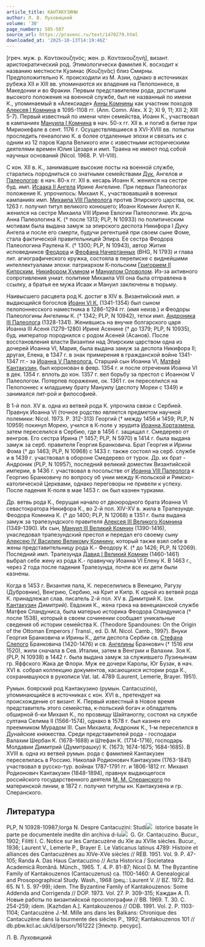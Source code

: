 ```yaml
---
article_title: КАНТАКУЗИНЫ
author: Л. В. Луховицкий
volume: '30'
page_numbers: 505-507
source_url: https://pravenc.ru/text/1470279.html
downloaded_at: '2025-10-13T14:19:46Z'
---
```


[греч. муж. р. Καντακουζηνός; жен. р. Καντακουζηνή], визант. аристократический род. Этимологически фамилия К. восходит к названию местности Кузинас (Κουζηνᾶς) близ Смирны. Предположительно К. происходили из М. Азии, однако в источниках рубежа XII и XIII вв. упоминаются их владения на Пелопоннесе, в Македонии и во Фракии. Первым представителем рода, достигшим высокого положения на военной службе, был не названный по имени К., упоминаемый в «Алексиаде» [Анны Комнины](<https://pravenc.ru/text/Анны Комнины.html>) как участник походов [Алексея I Комнина](<https://pravenc.ru/text/Алексей I Комнин.html>) в 1095-1108 гг. (Ann. Comn. Alex. X 2; XI 9, 11; XII 2; XIII 5-7). Первый известный по имени член семейства, Иоанн К., участвовал в кампаниях [Мануила I Комнина](<https://pravenc.ru/text/МАНУИЛ I КОМНИН.html>) в нач. 50-х гг. XII в. и погиб в битве при Мириокефале в сент. 1176 г. Осуществлявшиеся в XVI-XVIII вв. попытки проследить генеалогию К. в более отдаленные эпохи и связать их с одним из 12 пэров Карла Великого или c известными историческими деятелями времен Юлия Цезаря и имп. Траяна не имеют под собой научных оснований (Nicol. 1968. P. VI-VIII).

С кон. XII в. К., занимавшие высокие посты на военной службе, старались породниться со знатными семействами [Дук](https://pravenc.ru/text/Дук.html), Ангелов и [Палеологов](https://pravenc.ru/text/Палеологов.html): в нач. 80-х гг. XII в. кесарь Иоанн К. женился на сестре буд. имп. [Исаака II Ангела](<https://pravenc.ru/text/Исаака II Ангела.html>) Ирине Ангелине. При первых Палеологах положение К. упрочилось: Михаил К., участвовавший в военных кампаниях имп. [Михаила VIII Палеолога](<https://pravenc.ru/text/Михаил VIII Палеолог.html>) против Эпирского царства, ок. 1263 г. получил титул великого конюшего; Иоанн Комнин Ангел К. женился на сестре Михаила VIII Ирине Евлогии Палеологине. Их дочь Анна Палеологина К. († после 1313; PLP, N 10933) по политическим мотивам была выдана замуж за эпирского деспота Никифора I Дуку Ангела и после его смерти, будучи регентшей при своем сыне Фоме, стала фактической правительницей Эпира. Ее сестра Феодора Палеологина Раулена К. († 1300; PLP, N 10943), автор Жития исповедников [Феодора](https://pravenc.ru/text/Феодор.html) и [Феофана Начертанных](<https://pravenc.ru/text/Феофана Начертанных.html>) (BHG, N 1793) и глава лит. агиографического кружка, состояла в переписке с виднейшими интеллектуалами эпохи: патриархом К-польским [Григорием II Кипрским](<https://pravenc.ru/text/Григорием II Кипрским.html>), [Никифором Хумном](<https://pravenc.ru/text/Никифором Хумном.html>) и [Мануилом Оловолом](<https://pravenc.ru/text/Мануилом Оловолом.html>). Из-за активного сопротивления униат. политике Михаила VIII она была отправлена в ссылку, а братья ее мужа Исаак и Мануил заключены в тюрьму.

Наивысшего расцвета род К. достиг в XIV в. Византийский имп. и выдающийся богослов [Иоанн VI К.](<https://pravenc.ru/text/Иоанн VI К .html>) (1341-1354) был сыном пелопоннесского наместника в 1286-1294 гг. (имя неизв.) и Феодоры Палеологины Ангелины К. († 1342; PLP, N 10942), тетки имп. [Андроника III Палеолога](<https://pravenc.ru/text/Андроник III Палеолог.html>) (1328-1341). Женившись на внучке болгарского царя Иоанна III Асеня (1279-1280) Ирине Асенине († до 1379; PLP, N 10935), буд. император породнился с родом Асеней (Асанов). После восстановления власти Византии над Эпирским царством одна из дочерей Иоанна VI, Мария, была выдана замуж за деспота Никифора II; другая, Елена, в 1347 г. в знак примирения в гражданской войне 1341-1347 гг.- за [Иоанна V Палеолога.](<https://pravenc.ru/text/Иоанна V Палеолога .html>) Старший сын Иоанна VI, [Матфей Кантакузин](<https://pravenc.ru/text/Матфей Кантакузин.html>), был коронован в февр. 1354 г. и после отречения Иоанна VI в дек. 1354 г. вплоть до кон. 1357 г. вел борьбу за престол с Иоанном V Палеологом. Потерпев поражение, ок. 1361 г. он переселился на Пелопоннес к младшему брату Мануилу (деспоту Мореи с 1349) и занимался лит-рой и философией.

В 1-й пол. XV в. одна из ветвей рода К. упрочила связи с Сербией. Правнук Иоанна VI (точное родство является предметом научной полемики: Nicol. 1973. P. 312-313) Георгий († между 1456 и 1459; PLP, N 10959) покинул Морею, учился в К-поле у эрудита [Иоанна Хортазмена](<https://pravenc.ru/text/Иоанна Хортазмена.html>), затем переселился в Сербию, где в 1456 г. защищал г. Смедерево от венгров. Его сестра Ирина († 1457; PLP, N 5970) в 1414 г. была выдана замуж за серб. правителя Георгия Бранковича. Брат Георгия и Ирины Фома († до 1463; PLP, N 10968) с 1433 г. также состоял на серб. службе и в 1439 г. участвовал в обороне Смедерево от турок. Др. их брат - Андроник (PLP, N 10957), последний великий доместик Византийской империи, в 1436 г. участвовал в посольстве от [Иоанна VIII Палеолога](<https://pravenc.ru/text/Иоанн VIII Палеолог.html>) к Георгию Бранковичу по вопросу об унии между К-польской и Римско-католической Церквами, однако переговоры не привели к успеху. После падения К-поля в мае 1453 г. он был казнен турками.

Др. ветвь рода К., берущая начало от двоюродного брата Иоанна VI севастократора Никифора К., во 2-й пол. XIV-XV в. жила в Трапезунде. Феодора Комнина К. († до 1400; PLP, N 12068) в 1351 г. была выдана замуж за трапезундского правителя [Алексея III Великого Комнина](<https://pravenc.ru/text/Алексея III Великого Комнина.html>) (1349-1390). Их сын, [Мануил III Великий Комнин](<https://pravenc.ru/text/Мануил III Великий Комнин.html>) (1390-1416), унаследовал трапезундский престол и передал его своему сыну [Алексею IV Василию Великому Комнину](<https://pravenc.ru/text/Алексею IV Василию Великому Комнину.html>), который также взял себе в жены представительницу рода К.- Феодору К. († до 1426; PLP, N 12069). Последний имп. Трапезунда [Давид I Великий Комнин](<https://pravenc.ru/text/Давид I Великий Комнин.html>) (1460-1461) выбрал себе жену из рода К.- правнучку Иоанна VI Елену К. В 1463 г., через 2 года после падения Трапезунда, почти все их дети были казнены.

Когда в 1453 г. Византия пала, К. переселились в Венецию, Рагузу (Дубровник), Венгрию, Сербию, на Крит и Кипр. К одной из ветвей рода К. принадлежал слав. писатель 2-й пол. XV в. Димитрий К. (см. [Кантакузин](https://pravenc.ru/text/Кантакузин.html) Димитрий). Евдокия К., жена грека на венецианской службе Матфея Спандуниса, была матерью историка Феодора Спандуниса († после 1538), который в своем сочинении сообщает уникальные сведения об истории семейства К. (Theodore Spandounes: On the Origin of the Ottoman Emperors / Transl., ed. D. M. Nicol. Camb., 1997). Внуки Георгия Бранковича и Ирины К., дети деспота Сербии св. [Стефана Слепого](<https://pravenc.ru/text/Стефана Слепого.html>) Бранковича (1420-1476) и св. [Ангелины](https://pravenc.ru/text/АНГЕЛИНА.html) Бранкович († 1516 или 1520), жили сначала в Сев. Италии, затем в Венгрии и Валахии. Зоя К. (PLP, N 10938) в 1442 г. была выдана замуж за служившего Лузиньянам гр. Яффского Жака де Флори. Муж ее дочери Каролы, Юг Бузак, в нач. XVI в. собрал коллекцию документов, касающихся истории рода К., сохранившуюся в рукописи Vat. lat. 4789 (Laurent, Lemerle, Brayer. 1951).

Румын. боярский род Кантакузино (румын. Cantacuzino), упоминающийся в источниках с кон. XVI в., претендует на происхождение от визант. К. Первый известный в Новое время представитель этого семейства, к-польский богач и обладатель обширной б-ки Михаил К., по прозвищу Шайтаноглу, состоял на службе султана Селима II (1566-1574), однако в 1578 г. был казнен его преемником Мурадом III. Сын Михаила, Андроник К., 1-м переселился в Дунайские княжества. Среди представителей рода - господари Валахии Шербан К. (1678-1688) и Штефан К. (1714-1716), господарь Молдавии Димитрий (Думитрашку) К. (1673; 1674-1675; 1684-1685). В XVIII в. одна из ветвей румын. рода с фамилией Кантакузен переселилась в Россию. Николай Родионович Кантакузен (1763-1841) участвовал в русско-тур. войнах 1787-1791 гг. и 1806-1812 гг. Михаил Родионович Кантакузен (1848-1894), правнук выдающегося российского государственного деятеля [М. М. Сперанского](<https://pravenc.ru/text/М  М  Сперанского.html>) по материнской линии, в 1872 г. получил титулы кн. Кантакузена и гр. Сперанского.

## Литература

PLP, N 10928-10987;Iorga N. Despre Cantacuzini: Studi![](https://pravenc.ru/char/26150/xe9xac/image.png)  istorice basate în parte pe documentele inedite din archiva d-lu![](https://pravenc.ru/char/26150/xe9xac/image.png)  G. Gr. Cantacuzino. Bucur., 1902; Filitti I. C. Notice sur les Cantacuzène du XIe au XVIIe siècles. Bucur., 1936; Laurent V., Lemerle P., Brayer E. Le Vaticanus latinus 4789: Histoire et alliances des Cantacuzènes au XIVe-XVe siècles // REB. 1951. Vol. 9. P. 47-105; Randa A. Das Haus Cantacuzino // Acta Historica / Societatea Academică Română. Münch., 1965. T. 4. P. 81-87; Nicol D. M. The Byzantine Family of Kantakouzenos (Cantacuzenus) ca. 1100-1460: A Genealogical and Prosopographical Study. Wash., 1968 (рец.: Laurent V. // BZ. 1972. Bd. 65. N 1. S. 97-99); idem. The Byzantine Family of Kantakouzenos: Some Addenda and Corrigenda // DOP. 1973. Vol. 27. P. 309-315; Каждан А. П. Новые работы по византийской просопографии // ВВ. 1969. Т. 30. С. 254-259; idem. [Kazhdan A.]. Kantakouzenos // ODB. 1991. Vol. 2. P. 1103-1104; Cantacuzène J.-M. Mille ans dans les Balkans: Chronique des Cantacuzène dans la tourmente des siècles P., 1992; Kantakouzenos 101 // db.pbw.kcl.ac.uk/id/person/161222 [Электр. ресурс].

Л. В. Луховицкий

